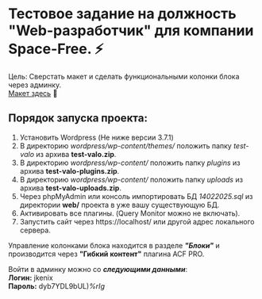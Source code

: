 # Тестовое задание на должность "Web-разработчик" для компании Space-Free. ⚡   

Цель: Сверстать макет и сделать функциональными колонки блока через админку.   
[Макет здесь](https://drive.google.com/file/d/16HQOu3hg8LBlw2IV5Oai_T5nLWxUoVxA/view)   🔗

## Порядок запуска проекта:   
1. Установить Wordpress (Не ниже версии 3.7.1)   
2. В директорию *wordpress/wp-content/themes/* положить папку *test-valo* из архива **test-valo.zip**.    
3. В директорию *wordpress/wp-content/* положить папку *plugins* из архива **test-valo-plugins.zip**.  
3. В директорию *wordpress/wp-content/* положить папку *uploads* из архива **test-valo-uploads.zip**.   
4. Через phpMyAdmin или консоль импортировать БД *14022025.sql* из директории **web/** проекта в уже вашу существующую БД.   
6. Активировать все плагины. (Query Monitor можно не включать).   
7. Запустить сайт через https://localhost/ или другой адрес локального сервера.   

Управление колонками блока находится в разделе ***"Блоки"*** и производится через **"Гибкий контент"** плагина ACF PRO.     

Войти в админку можно со ***следующими данными***:   
**Логин:** jkenix   
**Пароль:** dyb7YDL9bUL)*%rIg*   
